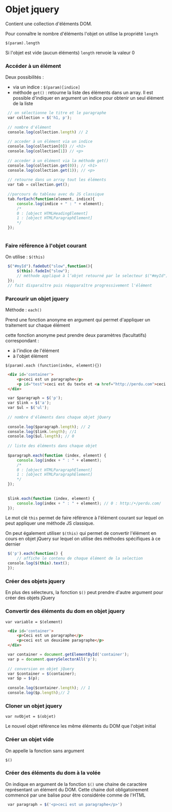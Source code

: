 # Objet jquery

Contient une collection d'éléments DOM.

Pour connaître le nombre d'éléments l'objet on utilise la propriété `length`

`$(param).length`

Si l'objet est vide (aucun éléments) `length` renvoie la valeur 0

### **Accéder à un élément**

Deux possibilités :

- via un indice : `$(param)[indice]`
- méthode `get()` : retourne la liste des éléments dans un array. Il est possible d'indiquer en argument un indice pour obtenir un seul élément de la liste

```jsx
 // on sélectionne le titre et le paragraphe
 var collection = $('h1, p');
 
 // nombre d'élément
 console.log(collection.length) // 2
 
 // acceder à un élément via un indice
 console.log(collection[0]) // <h1>
 console.log(collection[1]) // <p>
 
 // acceder à un élément via la méthode get()
 console.log(collection.get(0)); // <h1>
 console.log(collection.get(1)); // <p>
 
 // retourne dans un array tout les éléments 
 var tab = collection.get(); 
 
 //parcours du tableau avec du JS classique 
 tab.forEach(function(element, indice){
     console.log(indice + " : " + element);
     /*
     0 : [object HTMLHeadingElement]
     1 : [object HTMLParagraphElement]
     */
 });
 
```

### **Faire référence à l'objet courant**

On utilise : `$(this)`

```jsx
 $("#myId").fadeOut("slow",function(){
     $(this).fadeIn("slow");
     // méthode appliqué à l’objet retourné par le selecteur $("#myId")
 }); 
 // fait disparaître puis réapparaître progressivement l'élément
```

### **Parcourir un objet jquery**

Méthode : `each()`

Prend une fonction anonyme en argument qui permet d'appliquer un traitement sur chaque élément

cette fonction anonyme peut prendre deux paramètres (facultatifs) correspondant :

- à l'indice de l'élément
- à l'objet élément

`$(param).each (function(index, element){})`

```html
 <div id='container'>
     <p>ceci est un paragraphe</p>
     <p id="test">ceci est du texte et <a href="http://perdu.com">ceci est un lien</a>.</p>
 </div>
```

```jsx
 var $paragraph = $('p');
 var $link = $('a');
 var $ul = $('ul');
 
 // nombre d'éléments dans chaque objet jQuery
 
 console.log($paragraph.length); // 2
 console.log($link.length); //1
 console.log($ul.length); // 0
 
 // liste des éléments dans chaque objet
 
 $paragraph.each(function (index, element) {
     console.log(index + " : " + element);
     /*
     0 : [object HTMLParagraphElement]
     1 : [object HTMLParagraphElement]
     */
 });
 
 
 $link.each(function (index, element) {
     console.log(index + " : " + element); // 0 : http:/•/perdu.com/
 });
```

Le mot clé `this` permet de faire référence à l'élément courant sur lequel on peut appliquer une méthode JS classique.

On peut également utiliser `$(this)` qui permet de convertir l'élément en cours en objet jQuery sur lequel on utilise des méthodes spécifiques à ce dernier

```jsx
 $('p').each(function() {
     // affiche le contenu de chaque élément de la selection
 console.log($(this).text(); 
 });
```

### **Créer des objets jquery**

En plus des sélecteurs, la fonction `$()` peut prendre d'autre argument pour créer des objets jQuery

### **Convertir des éléments du dom en objet jquery**

`var variable = $(element)`

```html
 <div id='container'>
     <p>Ceci est un paragraphe</p>
     <p>ceci est un deuxième paragraphe</p>
 </div>
```

```jsx
 var container = document.getElementById('container');
 var p = document.querySelectorAll('p');
 
 // conversion en objet jQuery
 var $container = $(container);
 var $p = $(p);
 
 console.log($container.length); // 1
 console.log($p.length);// 2
```

### **Cloner un objet jquery**

`var nvObjet = $(objet)`

Le nouvel objet référence les même éléments du DOM que l'objet initial

### **Créer un objet vide**

On appelle la fonction sans argument

`$()`

### **Créer des éléments du dom à la volée**

On indique en argument de la fonction `$()` une chaine de caractère représentant un élément du DOM. Cette chaine doit obligatoirement commencé par une balise pour être considérée comme de l'HTML

```jsx
 var paragraph = $('<p>ceci est un paragraphe</p>')
```
